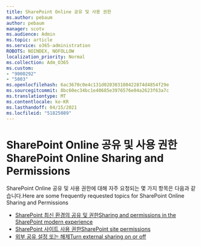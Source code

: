 ```yaml
---
title: SharePoint Online 공유 및 사용 권한
ms.author: pebaum
author: pebaum
manager: scotv
ms.audience: Admin
ms.topic: article
ms.service: o365-administration
ROBOTS: NOINDEX, NOFOLLOW
localization_priority: Normal
ms.collection: Adm_O365
ms.custom:
- "9000292"
- "5803"
ms.openlocfilehash: 6ac3670c0e4c131d020303180422874d4854f29e
ms.sourcegitcommit: 8bc60ec34bc1e40685e3976576e04a2623f63a7c
ms.translationtype: MT
ms.contentlocale: ko-KR
ms.lasthandoff: 04/15/2021
ms.locfileid: "51825089"
---
```

# <a name="sharepoint-online-sharing-and-permissions"></a><span data-ttu-id="e2c65-102">SharePoint Online 공유 및 사용 권한</span><span class="sxs-lookup"><span data-stu-id="e2c65-102">SharePoint Online Sharing and Permissions</span></span>

<span data-ttu-id="e2c65-103">SharePoint Online 공유 및 사용 권한에 대해 자주 요청되는 몇 가지 항목은 다음과 같습니다.</span><span class="sxs-lookup"><span data-stu-id="e2c65-103">Here are some frequently requested topics for SharePoint Online Sharing and Permissions</span></span>

- [<span data-ttu-id="e2c65-104">SharePoint 최신 환경의 공유 및 권한</span><span class="sxs-lookup"><span data-stu-id="e2c65-104">Sharing and permissions in the SharePoint modern experience</span></span>](https://docs.microsoft.com/sharepoint/modern-experience-sharing-permissions)
- [<span data-ttu-id="e2c65-105">SharePoint 사이트 사용 권한</span><span class="sxs-lookup"><span data-stu-id="e2c65-105">SharePoint site permissions</span></span>](https://docs.microsoft.com/sharepoint/customize-sharepoint-site-permissions)
- [<span data-ttu-id="e2c65-106">외부 공유 설정 또는 해제</span><span class="sxs-lookup"><span data-stu-id="e2c65-106">Turn external sharing on or off</span></span>](https://docs.microsoft.com/sharepoint/turn-external-sharing-on-or-off)